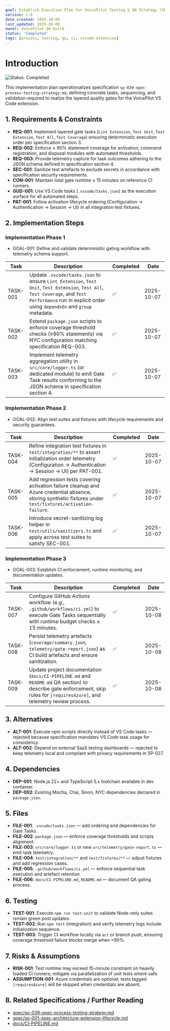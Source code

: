 ```yaml
---
goal: Establish Execution Plan for VoicePilot Testing & QA Strategy (SP-039)
version: 1.0
date_created: 2025-10-06
last_updated: 2025-10-08
owner: VoicePilot QA Guild
status: 'Completed'
tags: [process, testing, qa, ci, vscode-extension]
---
```


# Introduction

![Status: Completed](https://img.shields.io/badge/status-Completed-brightgreen)

This implementation plan operationalizes specification `sp-039-spec-process-testing-strategy.md`, defining concrete tasks, sequencing, and validation required to realize the layered quality gates for the VoicePilot VS Code extension.

## 1. Requirements & Constraints

- **REQ-001**: Implement layered gate tasks (`Lint Extension`, `Test Unit`, `Test Extension`, `Test All`, `Test Coverage`) ensuring deterministic execution order per specification section 3.
- **REQ-002**: Enforce ≥ 90% statement coverage for activation, command registration, and disposal modules with automated thresholds.
- **REQ-003**: Provide telemetry capture for task outcomes adhering to the JSON schema defined in specification section 4.
- **SEC-001**: Sanitize test artefacts to exclude secrets in accordance with specification security requirements.
- **CON-001**: Maintain total gate runtime ≤ 15 minutes on reference CI runners.
- **GUD-001**: Use VS Code tasks (`.vscode/tasks.json`) as the execution surface for all automated steps.
- **PAT-001**: Follow activation lifecycle ordering (Configuration → Authentication → Session → UI) in all integration test fixtures.

## 2. Implementation Steps

### Implementation Phase 1

- GOAL-001: Define and validate deterministic gating workflow with telemetry schema support.

| Task | Description | Completed | Date |
|------|-------------|-----------|------|
| TASK-001 | Update `.vscode/tasks.json` to ensure `Lint Extension`, `Test Unit`, `Test Extension`, `Test All`, `Test Coverage`, and `Test Performance` run in explicit order using `dependsOn` and `group` metadata. | ✅ | 2025-10-07 |
| TASK-002 | Extend `package.json` scripts to enforce coverage threshold checks (≥90% statements) via NYC configuration matching specification REQ-003. | ✅ | 2025-10-07 |
| TASK-003 | Implement telemetry aggregation utility in `src/core/logger.ts` (or dedicated module) to emit Gate Task results conforming to the JSON schema in specification section 4. | ✅ | 2025-10-07 |

### Implementation Phase 2

- GOAL-002: Align test suites and fixtures with lifecycle requirements and security guarantees.

| Task | Description | Completed | Date |
|------|-------------|-----------|------|
| TASK-004 | Refine integration test fixtures in `test/integration/**` to assert initialization order telemetry (Configuration → Authentication → Session → UI) per PAT-001. | ✅ | 2025-10-07 |
| TASK-005 | Add regression tests covering activation failure cleanup and Azure credential absence, storing synthetic fixtures under `test/fixtures/activation-failure`. | ✅ | 2025-10-07 |
| TASK-006 | Introduce secret-sanitizing log helper in `test/utils/sanitizers.ts` and apply across test suites to satisfy SEC-001. | ✅ | 2025-10-07 |

### Implementation Phase 3

- GOAL-003: Establish CI enforcement, runtime monitoring, and documentation updates.

| Task | Description | Completed | Date |
|------|-------------|-----------|------|
| TASK-007 | Configure GitHub Actions workflow (e.g., `.github/workflows/ci.yml`) to execute Gate Tasks sequentially with runtime budget checks ≤ 15 minutes. | ✅ | 2025-10-08 |
| TASK-008 | Persist telemetry artefacts (`coverage/summary.json`, `telemetry/gate-report.json`) as CI build artefacts and ensure sanitization. | ✅ | 2025-10-08 |
| TASK-009 | Update project documentation (`docs/CI-PIPELINE.md` and `README.md` QA section) to describe gate enforcement, skip rules for `[requiresAzure]`, and telemetry review process. | ✅ | 2025-10-08 |

## 3. Alternatives

- **ALT-001**: Execute npm scripts directly instead of VS Code tasks — rejected because specification mandates VS Code task usage for consistency.
- **ALT-002**: Depend on external SaaS testing dashboards — rejected to keep telemetry local and compliant with privacy requirements in SP-027.

## 4. Dependencies

- **DEP-001**: Node.js 22+ and TypeScript 5.x toolchain available in dev container.
- **DEP-002**: Existing Mocha, Chai, Sinon, NYC dependencies declared in `package.json`.

## 5. Files

- **FILE-001**: `.vscode/tasks.json` — add ordering and dependencies for Gate Tasks.
- **FILE-002**: `package.json` — enforce coverage thresholds and scripts alignment.
- **FILE-003**: `src/core/logger.ts` or new `src/telemetry/gate-report.ts` — emit task telemetry.
- **FILE-004**: `test/integration/**` and `test/fixtures/**` — adjust fixtures and add regression cases.
- **FILE-005**: `.github/workflows/ci.yml` — enforce sequential task execution and artefact retention.
- **FILE-006**: `docs/CI-PIPELINE.md`, `README.md` — document QA gating process.

## 6. Testing

- **TEST-001**: Execute `npm run test:unit` to validate Node-only suites remain green post updates.
- **TEST-002**: Run `npm test` (integration) and verify telemetry logs include initialization sequence.
- **TEST-003**: Trigger CI workflow locally via `act` or branch push, ensuring coverage threshold failure blocks merge when <90%.

## 7. Risks & Assumptions

- **RISK-001**: Test runtime may exceed 15-minute constraint on heavily loaded CI runners; mitigate via parallelization of unit tests where safe.
- **ASSUMPTION-001**: Azure credentials are optional; tests tagged `[requiresAzure]` will be skipped when credentials are absent.

## 8. Related Specifications / Further Reading

- [spec/sp-039-spec-process-testing-strategy.md](../spec/sp-039-spec-process-testing-strategy.md)
- [spec/sp-001-spec-architecture-extension-lifecycle.md](../spec/sp-001-spec-architecture-extension-lifecycle.md)
- [docs/CI-PIPELINE.md](../docs/CI-PIPELINE.md)
